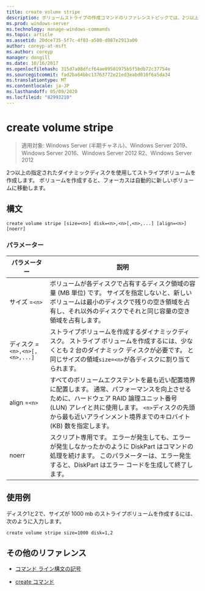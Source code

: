 ```yaml
---
title: create volume stripe
description: ボリュームストライプの作成コマンドのリファレンストピックでは、2つ以上の指定されたダイナミックディスクを使用してストライプボリュームを作成します。
ms.prod: windows-server
ms.technology: manage-windows-commands
ms.topic: article
ms.assetid: 20dce735-5f7c-4f83-a580-d087e2913a00
author: coreyp-at-msft
ms.author: coreyp
manager: dongill
ms.date: 10/16/2017
ms.openlocfilehash: 315d7a08dfcf64ae09501975b5f5bdb72c37754e
ms.sourcegitcommit: fad2ba64bbc13763772e21ed3eabd010f6a5da34
ms.translationtype: MT
ms.contentlocale: ja-JP
ms.lasthandoff: 05/09/2020
ms.locfileid: "82993210"
---
```

# <a name="create-volume-stripe"></a>create volume stripe

> 適用対象: Windows Server (半期チャネル)、Windows Server 2019、Windows Server 2016、Windows Server 2012 R2、Windows Server 2012

2つ以上の指定されたダイナミックディスクを使用してストライプボリュームを作成します。 ボリュームを作成すると、フォーカスは自動的に新しいボリュームに移動します。

## <a name="syntax"></a>構文

```
create volume stripe [size=<n>] disk=<n>,<n>[,<n>,...] [align=<n>] [noerr]
```

### <a name="parameters"></a>パラメーター

| パラメーター | 説明 |
| --------- |  -----------|
| サイズ =`<n>` | ボリュームが各ディスクで占有するディスク領域の容量 (MB 単位) です。 サイズを指定しないと、新しいボリュームは最小のディスクで残りの空き領域を占有し、それ以外のディスクでそれと同じ容量の空き領域を占有します。 |
| ディスク =`<n>,<n>[,<n>,...]` | ストライプボリュームを作成するダイナミックディスク。 ストライプ ボリュームを作成するには、少なくとも 2 台のダイナミック ディスクが必要です。 と同じサイズの領域`size=<n>`が各ディスクに割り当てられます。 |
| align =`<n>` | すべてのボリュームエクステントを最も近い配置境界に配置します。 通常、パフォーマンスを向上させるために、ハードウェア RAID 論理ユニット番号 (LUN) アレイと共に使用します。 `<n>`ディスクの先頭から最も近いアラインメント境界までのキロバイト (KB) 数を指定します。 |
| noerr | スクリプト専用です。 エラーが発生しても、エラーが発生しなかったかのように DiskPart はコマンドの処理を続けます。 このパラメーターは、エラー発生すると、DiskPart はエラー コードを生成して終了します。 |

## <a name="examples"></a>使用例

ディスク1と2で、サイズが 1000 mb のストライプボリュームを作成するには、次のように入力します。

```
create volume stripe size=1000 disk=1,2
```

## <a name="additional-references"></a>その他のリファレンス

- [コマンド ライン構文の記号](command-line-syntax-key.md)

- [create コマンド](create.md)
